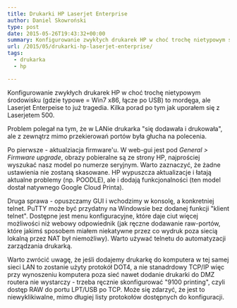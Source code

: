 ```yaml
---
title: Drukarki HP Laserjet Enterprise
author: Daniel Skowroński
type: post
date: 2015-05-26T19:43:32+00:00
summary: Konfigurowanie zwykłych drukarek HP w choć trochę nietypowym środowisku (gdzie typowe = Win7 x86, łącze po USB) to mordęga, ale Laserjet Enterpeise to już tragedia. Kilka porad po tym jak uporałem się z Laserjetem 500.
url: /2015/05/drukarki-hp-laserjet-enterprise/
tags:
  - drukarka
  - hp

---
```

Konfigurowanie zwykłych drukarek HP w choć trochę nietypowym środowisku (gdzie typowe = Win7 x86, łącze po USB) to mordęga, ale Laserjet Enterpeise to już tragedia. Kilka porad po tym jak uporałem się z Laserjetem 500.

Problem polegał na tym, że w LANie drukarka "się dodawała i drukowała", ale z zewnątrz mimo przekierowań portów była głucha na polecenia.

Po pierwsze - aktualziacja firmware'u. W web-gui jest pod _General > Firmware upgrade_, obrazy pobieralne są ze strony HP, najprościej wyszukać nasz model po numerze seryjnym. Warto zaznaczyć, że żadne ustawienia nie zostaną skasowane. HP wypuszcza aktualizacje i łatają aktualne problemy (np. POODLE), ale i dodają funkcjonalności (ten model dostał natywnego Google Cloud Printa).

Druga sprawa - opuszczamy GUI i wchodzimy w konsolę, a konkretniej telnet. PuTTY może być przydatny na Windowsie bez dodanej funkcji "klient telnet". Dostępne jest menu konfiguracyjne, które daje ciut więcej możliwości niż webowy odpowiednik (jak ręczne dodawanie raw-portów, które jakimś sposobem miałem niekatywne przez co wydruk poza siecią lokalną przez NAT był niemożliwy). Warto używać telnetu do automatyzacji zarządzania drukarką.

Warto zwrócić uwagę, że jeśli dodajemy drukarkę do komputera w tej samej sieci LAN to zostanie użyty protokół DOT4, a nie stanadrdowy TCP/IP więc przy wynoszeniu komputera poza sieć nawet dodanie drukarki do DMZ routera nie wystarczy - trzeba ręcznie skonfigurować "9100 printing", czyli dostęp RAW do portu LPT/USB po TCP. Może się zdarzyć, że jest to niewyklikiwalne, mimo długiej listy protokołów dostępnych do konfiguracji.